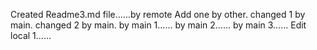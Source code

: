 Created Readme3.md file......by remote
Add one by other.
changed 1 by main.
changed 2 by main.
by main 1......
by main 2......
by main 3......
Edit local 1......
